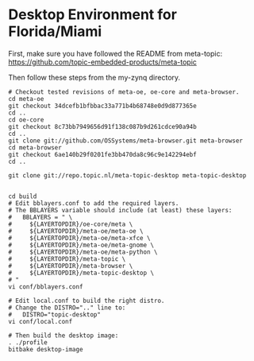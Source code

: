 # Desktop Environment for Florida/Miami

First, make sure you have followed the README from meta-topic:
https://github.com/topic-embedded-products/meta-topic

Then follow these steps from the my-zynq directory.
```
# Checkout tested revisions of meta-oe, oe-core and meta-browser.
cd meta-oe
git checkout 34dcefb1bfbbac33a771b4b68748e0d9d877365e
cd ..
cd oe-core
git checkout 8c73bb7949656d91f138c087b9d261cdce90a94b
cd ..
git clone git://github.com/OSSystems/meta-browser.git meta-browser
cd meta-browser
git checkout 6ae140b29f0201fe3bb470da8c96c9e142294ebf
cd ..

git clone git://repo.topic.nl/meta-topic-desktop meta-topic-desktop


cd build
# Edit bblayers.conf to add the required layers.
# The BBLAYERS variable should include (at least) these layers:
#   BBLAYERS = " \
#     ${LAYERTOPDIR}/oe-core/meta \
#     ${LAYERTOPDIR}/meta-oe/meta-oe \
#     ${LAYERTOPDIR}/meta-oe/meta-xfce \
#     ${LAYERTOPDIR}/meta-oe/meta-gnome \
#     ${LAYERTOPDIR}/meta-oe/meta-python \
#     ${LAYERTOPDIR}/meta-topic \
#     ${LAYERTOPDIR}/meta-browser \
#     ${LAYERTOPDIR}/meta-topic-desktop \
# "
vi conf/bblayers.conf

# Edit local.conf to build the right distro.
# Change the DISTRO=".." line to:
#   DISTRO="topic-desktop"
vi conf/local.conf

# Then build the desktop image:
. ./profile
bitbake desktop-image
```